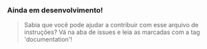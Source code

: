 ### Ainda em desenvolvimento!
> Sabia que você pode ajudar a contribuir com esse arquivo de instruções? Vá na aba de issues e leia as marcadas com a tag 'documentation'!